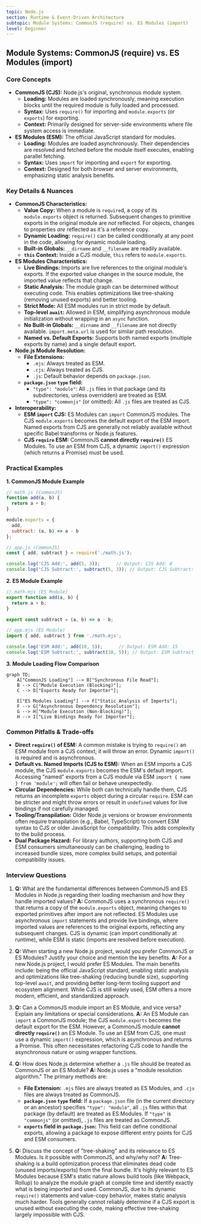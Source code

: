 ```yaml
---
topic: Node.js
section: Runtime & Event-Driven Architecture
subtopic: Module Systems: CommonJS (require) vs. ES Modules (import)
level: Beginner
---
```


## Module Systems: CommonJS (require) vs. ES Modules (import)
### Core Concepts

*   **CommonJS (CJS):** Node.js's original, synchronous module system.
    *   **Loading:** Modules are loaded synchronously, meaning execution blocks until the required module is fully loaded and processed.
    *   **Syntax:** Uses `require()` for importing and `module.exports` (or `exports`) for exporting.
    *   **Context:** Primarily designed for server-side environments where file system access is immediate.
*   **ES Modules (ESM):** The official JavaScript standard for modules.
    *   **Loading:** Modules are loaded asynchronously. Their dependencies are resolved and fetched before the module itself executes, enabling parallel fetching.
    *   **Syntax:** Uses `import` for importing and `export` for exporting.
    *   **Context:** Designed for both browser and server environments, emphasizing static analysis benefits.

### Key Details & Nuances

*   **CommonJS Characteristics:**
    *   **Value Copy:** When a module is `require`d, a copy of its `module.exports` object is returned. Subsequent changes to primitive exports in the original module are *not* reflected. For objects, changes to properties *are* reflected as it's a reference copy.
    *   **Dynamic Loading:** `require()` can be called conditionally at any point in the code, allowing for dynamic module loading.
    *   **Built-in Globals:** `__dirname` and `__filename` are readily available.
    *   **`this` Context:** Inside a CJS module, `this` refers to `module.exports`.
*   **ES Modules Characteristics:**
    *   **Live Bindings:** Imports are live references to the original module's exports. If the exported value changes in the source module, the imported value reflects that change.
    *   **Static Analysis:** The module graph can be determined without executing code. This enables optimizations like tree-shaking (removing unused exports) and better tooling.
    *   **Strict Mode:** All ESM modules run in strict mode by default.
    *   **Top-level `await`:** Allowed in ESM, simplifying asynchronous module initialization without wrapping in an `async` function.
    *   **No Built-in Globals:** `__dirname` and `__filename` are not directly available. `import.meta.url` is used for similar path resolution.
    *   **Named vs. Default Exports:** Supports both named exports (multiple exports by name) and a single default export.
*   **Node.js Module Resolution:**
    *   **File Extensions:**
        *   `.mjs`: Always treated as ESM.
        *   `.cjs`: Always treated as CJS.
        *   `.js`: Default behavior depends on `package.json`.
    *   **`package.json` `type` field:**
        *   `"type": "module"`: All `.js` files in that package (and its subdirectories, unless overridden) are treated as ESM.
        *   `"type": "commonjs"` (or omitted): All `.js` files are treated as CJS.
*   **Interoperability:**
    *   **ESM `import` CJS:** ES Modules can `import` CommonJS modules. The CJS `module.exports` becomes the default export of the ESM import. Named exports from CJS are generally not reliably available without specific Babel transforms or Node.js features.
    *   **CJS `require` ESM:** CommonJS **cannot directly `require()`** ES Modules. To use an ESM from CJS, a dynamic `import()` expression (which returns a Promise) must be used.

### Practical Examples

**1. CommonJS Module Example**

```javascript
// math.js (CommonJS)
function add(a, b) {
  return a + b;
}

module.exports = {
  add,
  subtract: (a, b) => a - b
};

// app.js (CommonJS)
const { add, subtract } = require('./math.js');

console.log('CJS Add:', add(5, 3));      // Output: CJS Add: 8
console.log('CJS Subtract:', subtract(5, 3)); // Output: CJS Subtract: 2
```

**2. ES Module Example**

```javascript
// math.mjs (ES Module)
export function add(a, b) {
  return a + b;
}

export const subtract = (a, b) => a - b;

// app.mjs (ES Module)
import { add, subtract } from './math.mjs';

console.log('ESM Add:', add(10, 5));      // Output: ESM Add: 15
console.log('ESM Subtract:', subtract(10, 5)); // Output: ESM Subtract: 5
```

**3. Module Loading Flow Comparison**

```mermaid
graph TD;
    A["CommonJS Loading"] --> B["Synchronous File Read"];
    B --> C["Module Execution (Blocking)"];
    C --> D["Exports Ready for Importer"];

    E["ES Modules Loading"] --> F["Static Analysis of Imports"];
    F --> G["Asynchronous Dependency Resolution"];
    G --> H["Module Execution (Non-Blocking)"];
    H --> I["Live Bindings Ready for Importer"];
```

### Common Pitfalls & Trade-offs

*   **Direct `require()` of ESM:** A common mistake is trying to `require()` an ESM module from a CJS context; it will throw an error. Dynamic `import()` is required and is asynchronous.
*   **Default vs. Named Imports (CJS to ESM):** When an ESM imports a CJS module, the CJS `module.exports` becomes the ESM's default import. Accessing "named" exports from a CJS module via ESM `import { name } from 'module';` will often fail or behave unexpectedly.
*   **Circular Dependencies:** While both can technically handle them, CJS returns an incomplete `exports` object during a circular `require`. ESM can be stricter and might throw errors or result in `undefined` values for live bindings if not carefully managed.
*   **Tooling/Transpilation:** Older Node.js versions or browser environments often require transpilation (e.g., Babel, TypeScript) to convert ESM syntax to CJS or older JavaScript for compatibility. This adds complexity to the build process.
*   **Dual Package Hazard:** For library authors, supporting both CJS and ESM consumers simultaneously can be challenging, leading to increased bundle sizes, more complex build setups, and potential compatibility issues.

### Interview Questions

1.  **Q:** What are the fundamental differences between CommonJS and ES Modules in Node.js regarding their loading mechanism and how they handle imported values?
    **A:** CommonJS uses a synchronous `require()` that returns a copy of the `module.exports` object, meaning changes to exported primitives after import are not reflected. ES Modules use asynchronous `import` statements and provide live bindings, where imported values are references to the original exports, reflecting any subsequent changes. CJS is dynamic (can import conditionally at runtime), while ESM is static (imports are resolved before execution).

2.  **Q:** When starting a new Node.js project, would you prefer CommonJS or ES Modules? Justify your choice and mention the key benefits.
    **A:** For a new Node.js project, I would prefer ES Modules. The main benefits include: being the official JavaScript standard, enabling static analysis and optimizations like tree-shaking (reducing bundle size), supporting top-level `await`, and providing better long-term tooling support and ecosystem alignment. While CJS is still widely used, ESM offers a more modern, efficient, and standardized approach.

3.  **Q:** Can a CommonJS module import an ES Module, and vice versa? Explain any limitations or special considerations.
    **A:** An ES Module can `import` a CommonJS module; the CJS `module.exports` becomes the default export for the ESM. However, a CommonJS module **cannot directly `require()`** an ES Module. To use an ESM from CJS, one must use a dynamic `import()` expression, which is asynchronous and returns a Promise. This often necessitates refactoring CJS code to handle the asynchronous nature or using wrapper functions.

4.  **Q:** How does Node.js determine whether a `.js` file should be treated as CommonJS or an ES Module?
    **A:** Node.js uses a "module resolution algorithm." The primary methods are:
    *   **File Extension:** `.mjs` files are always treated as ES Modules, and `.cjs` files are always treated as CommonJS.
    *   **`package.json` `type` field:** If a `package.json` file (in the current directory or an ancestor) specifies `"type": "module"`, all `.js` files within that package (by default) are treated as ES Modules. If `"type"` is `"commonjs"` (or omitted), `.js` files are treated as CommonJS.
    *   **`exports` field in `package.json`:** This field can define conditional exports, allowing a package to expose different entry points for CJS and ESM consumers.

5.  **Q:** Discuss the concept of "tree-shaking" and its relevance to ES Modules. Is it possible with CommonJS, and why/why not?
    **A:** Tree-shaking is a build optimization process that eliminates dead code (unused imports/exports) from the final bundle. It's highly relevant to ES Modules because ESM's static nature allows build tools (like Webpack, Rollup) to analyze the module graph at compile time and identify exactly what is being imported and used. CommonJS, due to its dynamic `require()` statements and value-copy behavior, makes static analysis much harder. Tools generally cannot reliably determine if a CJS export is unused without executing the code, making effective tree-shaking largely impossible with CJS.